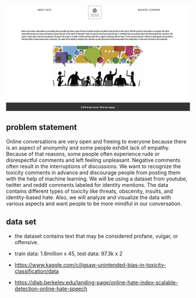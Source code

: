 ![Toxicity Analyzer](toxicity.GIF)

## problem statement
Online conversations are very open and freeing to everyone because there is an aspect of anonymity and some people exhibit lack of empathy. Because of that reasons, some people often experience rude or disrespectful comments and left feeling unpleasant. Negative comments often result in the interruptions of discussions. We want to recognize the toxicity comments in advance and discourage people from posting them with the help of machine learning. We will be using a dataset from youtube, twitter and reddit comments labeled for identity mentions. The data contains different types of toxicity like threats, obscenity, insults, and identity-based hate. Also, we will analyze and visualize the data with various aspects and want people to be more mindful in our conversation.

## data set

* the dataset contains text that may be considered profane, vulgar, or offensive.
* train data: 1.8million x 45, test data: 97.3k x 2

* https://www.kaggle.com/c/jigsaw-unintended-bias-in-toxicity-classification/data
* https://dlab.berkeley.edu/landing-page/online-hate-index-scalable-detection-online-hate-speech


